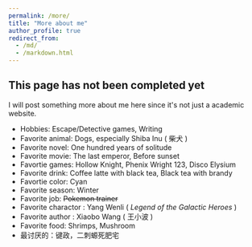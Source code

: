 ```yaml
---
permalink: /more/
title: "More about me"
author_profile: true
redirect_from: 
  - /md/
  - /markdown.html
---
```


## This page has not been completed yet

I will post something more about me here since it's not just a academic website.

* Hobbies: Escape/Detective games, Writing
* Favorite animal: Dogs, especially Shiba Inu ( 柴犬 )
* Favorite novel: One hundred years of solitude 
* Favorite movie: The last emperor, Before sunset
* Favortie games: Hollow Knight, Phenix Wright 123, Disco Elysium
* Favorite drink: Coffee latte with black tea, Black tea with brandy
* Favortie color: Cyan
* Favorite season: Winter
* Favorite job: ~~Pokemon trainer~~ 
* Favorite charactor :  Yang Wenli ( *Legend of the Galactic Heroes* )
* Favorite author : Xiaobo Wang ( 王小波 )
* Favorite food: Shrimps, Mushroom
* 最讨厌的：键政，二刺螈死肥宅

